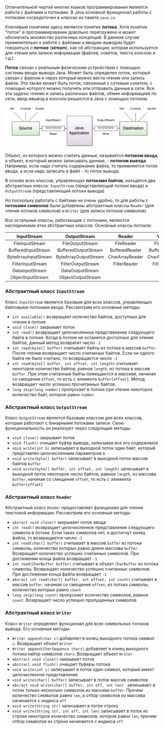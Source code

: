 Отличительной чертой многих языков программирования является работа с файлами и потоками. В Java основной функционал работы с потоками сосредоточен в классах из пакета `java.io`.

Ключевым понятием здесь является понятие **потока**. Хотя понятие "поток" в программировании довольно перегружено и может обозначать множество различных концепций. В данном случае применительно к работе с файлами и вводом-выводом будет говориться о **потоке** (**stream**), как об абстракции, которая используется для чтения или записи информации (файлов, сокетов, текста консоли и т.д.).

**Поток** связан с реальным физическим устройством с помощью системы ввода-вывода Java. Может быть определен поток, который связан с файлом и через который можно вести чтение или запись файла. Это также может быть поток, связанный с сетевым сокетом, с помощью которого можно получить или отправить данные в сети. Все эти задачи: чтение и запись различных файлов, обмен информацией по сети, ввод-ввывод в консоли решаются в Java с помощью потоков.

![Java IO](images/java-io.png)

Объект, из которого можно считать данные, называется **потоком ввода**, а объект, в который можно записывать данные, - **потоком вывода**. Например, если надо считать содержание файла, то применяется поток ввода, а если надо записать в файл - то поток вывода.

В основе всех классов, управляющих **потоками байтов**, находятся два абстрактных класса: `InputStream` (представляющий потоки ввода) и `OutputStream` (представляющий потоки вывода)

Но поскольку работать с байтами не очень удобно, то для работы с **потоками символов** были добавлены абстрактные классы `Reader` (для чтения потоков символов) и `Writer` (для записи потоков символов).

Все остальные классы, работающие с потоками, являются наследниками этих абстрактных классов. Основные классы потоков:

| InputStream | OutputStream | Reader | Writer |
| :---: | :---: | :---: | :---: |
| FileInputStream | FileOutputStream | FileReader | FileWriter |
| BufferedInputStream | BufferedOutputStream | BufferedReader | BufferedWriter |
| ByteArrayInputStream | ByteArrayOutputStream | CharArrayReader | CharArrayWriter |
| FilterInputStream | FilterOutputStream | FilterReader | FilterWriter |
| DataInputStream | DataOutputStream | | |
| ObjectInputStream | ObjectOutputStream | | |


### Абстрактный класс `InputStream`
Класс `InputStream` является базовым для всех классов, управляющих байтовыми потоками ввода. Рассмотрим его основные методы:
- `int available()` возвращает количество байтов, доступных для чтения в потоке
- `void close()` закрывает поток
- `int read()` возвращает целочисленное представление следующего байта в потоке. Когда в потоке не останется доступных для чтения байтов, данный метод возвратит число `-1`
- `int read(byte[] buffer)` считывает байты из потока в массив `buffer`. После чтения возвращает число считанных байтов. Если ни одного байта не было считано, то возвращается число `-1`
- `int read(byte[] buffer, int offset, int length)` считывает некоторое количество байтов, равное `length`, из потока в массив `buffer`. При этом считанные байты помещаются в массиве, начиная со смещения `offset`, то есть с элемента `buffer[offset]`. Метод возвращает число успешно прочитанных байтов.
- `long skip(long number)` пропускает в потоке при чтении некоторое количество байт, которое равно `number`


### Абстрактный класс `OutputStream`
Класс `OutputStream` является базовым классом для всех классов, которые работают с бинарными потоками записи. Свою функциональность он реализует через следующие методы:
- `void close()` закрывает поток
- `void flush()` очищает буфер вывода, записывая все его содержимое
- `void write(int b)` записывает в выходной поток один байт, который представлен целочисленным параметром `b`
- `void write(byte[] buffer)` записывает в выходной поток массив байтов `buffer`
- `void write(byte[] buffer, int offset, int length)` записывает в выходной поток некоторое число байтов, равное `length`, из массива `buffer`, начиная со смещения `offset`, то есть с элемента `buffer[offset]`


### Абстрактный класс `Reader`
Абстрактный класс `Reader` предоставляет функционал для чтения текстовой информации. Рассмотрим его основные методы:
- `absract void close()` закрывает поток ввода
- `int read()` возвращает целочисленное представление следующего символа в потоке. Если таких символов нет, и достигнут конец файла, то возвращается число `-1`
- `int read(char[] buffer)` считывает в массив `buffer` из потока символы, количество которых равно длине массива `buffer`. Возвращает количество успешно считанных символов. При достижении конца файла возвращает `-1`
- `int read(CharBuffer buffer)` считывает в объект `CharBuffer` из потока символы. Возвращает количество успешно считанных символов. При достижении конца файла возвращает `-1`
- `absract int read(char[] buffer, int offset, int count)` считывает в массив `buffer`, начиная со смещения `offset`, из потока символы, количество которых равно `count`
- `long skip(long count)` пропускает количество символов, равное `count`. Возвращает число успешно пропущенных символов


### Абстрактный класс `Writer`
Класс `Writer` определяет функционал для всех символьных потоков вывода. Его основные методы:
- `Writer append(char c)` добавляет в конец выходного потока символ `c`. Возвращает объект `Writer`
- `Writer append(CharSequence chars)` добавляет в конец выходного потока набор символов `chars`. Возвращает объект `Writer`
- `abstract void close()` закрывает поток
- `abstract void flush()` очищает буферы потока
- `void write(int c)` записывает в поток один символ, который имеет целочисленное представление
- `void write(char[] buffer)` записывает в поток массив символов
- `absract void write(char[] buffer, int off, int len) ` записывает в поток только несколько символов из массива `buffer`. Причем количество символов равно `len`, а отбор символов из массива начинается с индекса `off`
- `void write(String str)` записывает в поток строку
- `void write(String str, int off, int len)` записывает в поток из строки некоторое количество символов, которое равно `len`, причем отбор символов из строки начинается с индекса `off`